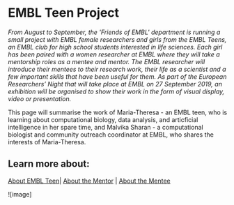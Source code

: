 # EMBL Teen Project

*From August to September, the 'Friends of EMBL' department is running a small project with EMBL female researchers and girls from the EMBL Teens, an EMBL club for high school students interested in life sciences. Each girl has been paired with a women researcher at EMBL where they will take a mentorship roles as a mentee and mentor. The EMBL researcher will introduce their mentees to their research work, their life as a scientist and a few important skills that have been useful for them. As part of the European Researchers’ Night that will take place at EMBL on 27 September 2019, an exhibition will be organised to show their work in the form of visual display, video or presentation.*

This page will summarise the work of Maria-Theresa - an EMBL teen, who is learning about computational biology, data analysis, and articficial intelligence in her spare time, and Malvika Sharan - a computational biologist and community outreach coordinator at EMBL, who shares the interests of Maria-Theresa.

## Learn more about:

[About EMBL Teen](https://www.embl.de/leben/friends/en#embl-teens)| [About the Mentor](https://about.me/malvikasharan) | [About the Mentee](https://matheli.github.io/Matheli/)

![image]
